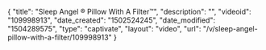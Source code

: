 {
    "title": "Sleep Angel &reg; Pillow With A Filter&trade;",
    "description": "",
    "videoid": "109998913",
    "date_created": "1502524245",
    "date_modified": "1504289575",
    "type": "captivate",
    "layout": "video",
    "url": "\/v\/sleep-angel-pillow-with-a-filter\/109998913"
}